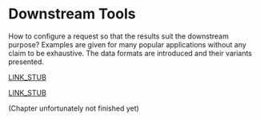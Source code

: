 Downstream Tools
================

How to configure a request so that the results suit the downstream purpose? Examples are given for many popular applications without any claim to be exhaustive. The data formats are introduced and their variants presented.

[LINK_STUB](formats.md)

[LINK_STUB](turbo.md)

(Chapter unfortunately not finished yet)

<!--
[uMap](umap.md)  
Pure data and geometries to design a thematic map yourself with [uMap](https://umap.openstreetmap.fr/).

[JOSM](josm.md)  
OpenStreetMap data in its traditional form: necessary to edit in JOSM.

[QGIS](qgis.md)  
More freedom to merge OpenStreetMap data with other data: Get OpenStreetMap data according to QGIS.

[Tables](csv.md)  
For many applications it is interesting to get a table with or without coordinate data, so you can process them with a spreadsheet. Overview of possible variants.

<!-- Example with for loop -->

<!--

[Osmoscope and MapRoulette](osmoscope.md)  
Overpass API in the backend of a website: Queries for known existing services.

[OpenLayers and Leaflet](openlayers.md)  
Overpass API in the backend of your own static website: Build a web map like [OpenLevelUp](https://openlevelup.net/) yourself,by controlling the Overpass API from OpenLayers or Leaflet.

[Permanent ID](permanent_id.md)  
An approach to reliably identify objects based on properties and rough position.

[scripts](scripts.md)  
The Overpass API also allows data to be retrieved automatically using scripts. There are some special features to consider.

[Diffs](diffs.md)  
The special format Diffs and Augmented Diffs to track changes.

-->
